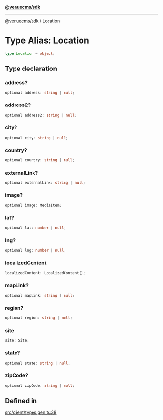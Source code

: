 [**@venuecms/sdk**](../Index.md)

***

[@venuecms/sdk](../Index.md) / Location

# Type Alias: Location

```ts
type Location = object;
```

## Type declaration

### address?

```ts
optional address: string | null;
```

### address2?

```ts
optional address2: string | null;
```

### city?

```ts
optional city: string | null;
```

### country?

```ts
optional country: string | null;
```

### externalLink?

```ts
optional externalLink: string | null;
```

### image?

```ts
optional image: MediaItem;
```

### lat?

```ts
optional lat: number | null;
```

### lng?

```ts
optional lng: number | null;
```

### localizedContent

```ts
localizedContent: LocalizedContent[];
```

### mapLink?

```ts
optional mapLink: string | null;
```

### region?

```ts
optional region: string | null;
```

### site

```ts
site: Site;
```

### state?

```ts
optional state: string | null;
```

### zipCode?

```ts
optional zipCode: string | null;
```

## Defined in

[src/client/types.gen.ts:38](https://github.com/venuecms/sdk/blob/d518c8aac3a863994a7c808a9c7d9d339366ea38/src/client/types.gen.ts#L38)

